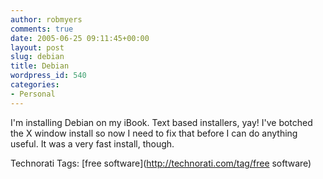 ```yaml
---
author: robmyers
comments: true
date: 2005-06-25 09:11:45+00:00
layout: post
slug: debian
title: Debian
wordpress_id: 540
categories:
- Personal
---
```


  
I'm installing Debian on my iBook. Text based installers, yay! I've botched the X window install so now I need to fix that before I can do anything useful. It was a very fast install, though.  


  


Technorati Tags: [free software](http://technorati.com/tag/free software)

  


